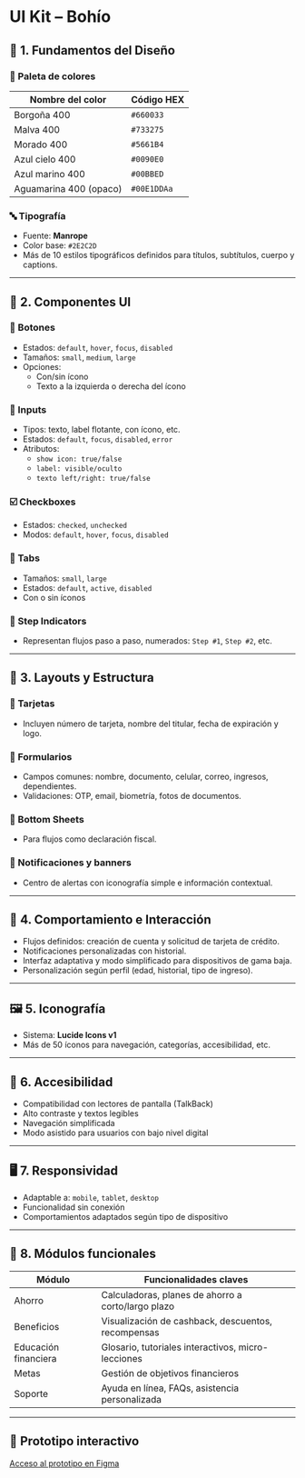 
# UI Kit – Bohío

## 🧱 1. Fundamentos del Diseño

### 🎨 Paleta de colores

| Nombre del color       | Código HEX     |
|------------------------|----------------|
| Borgoña 400            | `#660033`      |
| Malva 400              | `#733275`      |
| Morado 400             | `#5661B4`      |
| Azul cielo 400         | `#0090E0`      |
| Azul marino 400        | `#00BBED`      |
| Aguamarina 400 (opaco) | `#00E1DDAa`    |

### 🔤 Tipografía

- Fuente: **Manrope**
- Color base: `#2E2C2D`
- Más de 10 estilos tipográficos definidos para títulos, subtítulos, cuerpo y captions.

---

## 🧩 2. Componentes UI

### 🔘 Botones

- Estados: `default`, `hover`, `focus`, `disabled`
- Tamaños: `small`, `medium`, `large`
- Opciones:
  - Con/sin ícono
  - Texto a la izquierda o derecha del ícono

### 📝 Inputs

- Tipos: texto, label flotante, con ícono, etc.
- Estados: `default`, `focus`, `disabled`, `error`
- Atributos:
  - `show icon: true/false`
  - `label: visible/oculto`
  - `texto left/right: true/false`

### ☑️ Checkboxes

- Estados: `checked`, `unchecked`
- Modos: `default`, `hover`, `focus`, `disabled`

### 🧭 Tabs

- Tamaños: `small`, `large`
- Estados: `default`, `active`, `disabled`
- Con o sin íconos

### 🧾 Step Indicators

- Representan flujos paso a paso, numerados: `Step #1`, `Step #2`, etc.

---

## 🧱 3. Layouts y Estructura

### 📄 Tarjetas

- Incluyen número de tarjeta, nombre del titular, fecha de expiración y logo.

### 🧾 Formularios

- Campos comunes: nombre, documento, celular, correo, ingresos, dependientes.
- Validaciones: OTP, email, biometría, fotos de documentos.

### 📂 Bottom Sheets

- Para flujos como declaración fiscal.

### 🔔 Notificaciones y banners

- Centro de alertas con iconografía simple e información contextual.

---

## 📲 4. Comportamiento e Interacción

- Flujos definidos: creación de cuenta y solicitud de tarjeta de crédito.
- Notificaciones personalizadas con historial.
- Interfaz adaptativa y modo simplificado para dispositivos de gama baja.
- Personalización según perfil (edad, historial, tipo de ingreso).

---

## 🖼️ 5. Iconografía

- Sistema: **Lucide Icons v1**
- Más de 50 íconos para navegación, categorías, accesibilidad, etc.

---

## 🧠 6. Accesibilidad

- Compatibilidad con lectores de pantalla (TalkBack)
- Alto contraste y textos legibles
- Navegación simplificada
- Modo asistido para usuarios con bajo nivel digital

---

## 🖥️ 7. Responsividad

- Adaptable a: `mobile`, `tablet`, `desktop`
- Funcionalidad sin conexión
- Comportamientos adaptados según tipo de dispositivo

---

## 🔧 8. Módulos funcionales

| Módulo               | Funcionalidades claves                                        |
|----------------------|--------------------------------------------------------------|
| Ahorro               | Calculadoras, planes de ahorro a corto/largo plazo          |
| Beneficios           | Visualización de cashback, descuentos, recompensas          |
| Educación financiera | Glosario, tutoriales interactivos, micro-lecciones          |
| Metas                | Gestión de objetivos financieros                             |
| Soporte              | Ayuda en línea, FAQs, asistencia personalizada               |

---

## 🔗 Prototipo interactivo

[Acceso al prototipo en Figma](https://www.figma.com/proto/5vof81FnLQisgvd7qBZIlr/-BancoCastor-_Fase-UI_-29-05-2025)

